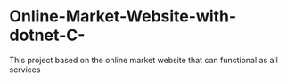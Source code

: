 # Online-Market-Website-with-dotnet-C-
This project based on the online market website that can functional as all services 

